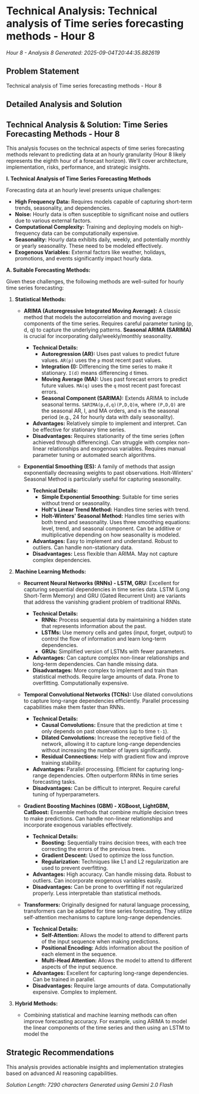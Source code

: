 # Technical Analysis: Technical analysis of Time series forecasting methods - Hour 8
*Hour 8 - Analysis 8*
*Generated: 2025-09-04T20:44:35.882619*

## Problem Statement
Technical analysis of Time series forecasting methods - Hour 8

## Detailed Analysis and Solution
## Technical Analysis & Solution: Time Series Forecasting Methods - Hour 8

This analysis focuses on the technical aspects of time series forecasting methods relevant to predicting data at an hourly granularity (Hour 8 likely represents the eighth hour of a forecast horizon).  We'll cover architecture, implementation, risks, performance, and strategic insights.

**I. Technical Analysis of Time Series Forecasting Methods**

Forecasting data at an hourly level presents unique challenges:

* **High Frequency Data:**  Requires models capable of capturing short-term trends, seasonality, and dependencies.
* **Noise:** Hourly data is often susceptible to significant noise and outliers due to various external factors.
* **Computational Complexity:** Training and deploying models on high-frequency data can be computationally expensive.
* **Seasonality:** Hourly data exhibits daily, weekly, and potentially monthly or yearly seasonality.  These need to be modeled effectively.
* **Exogenous Variables:**  External factors like weather, holidays, promotions, and events significantly impact hourly data.

**A. Suitable Forecasting Methods:**

Given these challenges, the following methods are well-suited for hourly time series forecasting:

1. **Statistical Methods:**

   * **ARIMA (Autoregressive Integrated Moving Average):**  A classic method that models the autocorrelation and moving average components of the time series.  Requires careful parameter tuning (p, d, q) to capture the underlying patterns.  **Seasonal ARIMA (SARIMA)** is crucial for incorporating daily/weekly/monthly seasonality.
        * **Technical Details:**
            * **Autoregression (AR):**  Uses past values to predict future values. `AR(p)` uses the `p` most recent past values.
            * **Integration (I):**  Differencing the time series to make it stationary. `I(d)` means differencing `d` times.
            * **Moving Average (MA):**  Uses past forecast errors to predict future values. `MA(q)` uses the `q` most recent past forecast errors.
            * **Seasonal Component (SARIMA):**  Extends ARIMA to include seasonal terms. `SARIMA(p,d,q)(P,D,Q)m`, where `(P,D,Q)` are the seasonal AR, I, and MA orders, and `m` is the seasonal period (e.g., 24 for hourly data with daily seasonality).
        * **Advantages:** Relatively simple to implement and interpret.  Can be effective for stationary time series.
        * **Disadvantages:** Requires stationarity of the time series (often achieved through differencing).  Can struggle with complex non-linear relationships and exogenous variables. Requires manual parameter tuning or automated search algorithms.

   * **Exponential Smoothing (ES):** A family of methods that assign exponentially decreasing weights to past observations.  Holt-Winters' Seasonal Method is particularly useful for capturing seasonality.
        * **Technical Details:**
            * **Simple Exponential Smoothing:**  Suitable for time series without trend or seasonality.
            * **Holt's Linear Trend Method:**  Handles time series with trend.
            * **Holt-Winters' Seasonal Method:**  Handles time series with both trend and seasonality.  Uses three smoothing equations: level, trend, and seasonal component.  Can be additive or multiplicative depending on how seasonality is modeled.
        * **Advantages:** Easy to implement and understand.  Robust to outliers.  Can handle non-stationary data.
        * **Disadvantages:** Less flexible than ARIMA.  May not capture complex dependencies.

2. **Machine Learning Methods:**

   * **Recurrent Neural Networks (RNNs) - LSTM, GRU:**  Excellent for capturing sequential dependencies in time series data. LSTM (Long Short-Term Memory) and GRU (Gated Recurrent Unit) are variants that address the vanishing gradient problem of traditional RNNs.
        * **Technical Details:**
            * **RNNs:** Process sequential data by maintaining a hidden state that represents information about the past.
            * **LSTMs:** Use memory cells and gates (input, forget, output) to control the flow of information and learn long-term dependencies.
            * **GRUs:** Simplified version of LSTMs with fewer parameters.
        * **Advantages:** Can capture complex non-linear relationships and long-term dependencies.  Can handle missing data.
        * **Disadvantages:**  More complex to implement and train than statistical methods.  Require large amounts of data.  Prone to overfitting.  Computationally expensive.

   * **Temporal Convolutional Networks (TCNs):** Use dilated convolutions to capture long-range dependencies efficiently.  Parallel processing capabilities make them faster than RNNs.
        * **Technical Details:**
            * **Causal Convolutions:**  Ensure that the prediction at time `t` only depends on past observations (up to time `t-1`).
            * **Dilated Convolutions:**  Increase the receptive field of the network, allowing it to capture long-range dependencies without increasing the number of layers significantly.
            * **Residual Connections:**  Help with gradient flow and improve training stability.
        * **Advantages:**  Parallel processing.  Efficient for capturing long-range dependencies.  Often outperform RNNs in time series forecasting tasks.
        * **Disadvantages:**  Can be difficult to interpret.  Require careful tuning of hyperparameters.

   * **Gradient Boosting Machines (GBM) - XGBoost, LightGBM, CatBoost:**  Ensemble methods that combine multiple decision trees to make predictions.  Can handle non-linear relationships and incorporate exogenous variables effectively.
        * **Technical Details:**
            * **Boosting:**  Sequentially trains decision trees, with each tree correcting the errors of the previous trees.
            * **Gradient Descent:**  Used to optimize the loss function.
            * **Regularization:**  Techniques like L1 and L2 regularization are used to prevent overfitting.
        * **Advantages:**  High accuracy.  Can handle missing data.  Robust to outliers.  Can incorporate exogenous variables easily.
        * **Disadvantages:**  Can be prone to overfitting if not regularized properly.  Less interpretable than statistical methods.

   * **Transformers:** Originally designed for natural language processing, transformers can be adapted for time series forecasting. They utilize self-attention mechanisms to capture long-range dependencies.
        * **Technical Details:**
            * **Self-Attention:** Allows the model to attend to different parts of the input sequence when making predictions.
            * **Positional Encoding:**  Adds information about the position of each element in the sequence.
            * **Multi-Head Attention:**  Allows the model to attend to different aspects of the input sequence.
        * **Advantages:**  Excellent for capturing long-range dependencies.  Can be trained in parallel.
        * **Disadvantages:**  Require large amounts of data.  Computationally expensive.  Complex to implement.

3. **Hybrid Methods:**

   * Combining statistical and machine learning methods can often improve forecasting accuracy. For example, using ARIMA to model the linear components of the time series and then using an LSTM to model the

## Strategic Recommendations
This analysis provides actionable insights and implementation strategies
based on advanced AI reasoning capabilities.

*Solution Length: 7290 characters*
*Generated using Gemini 2.0 Flash*
